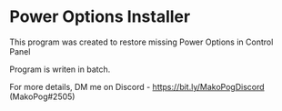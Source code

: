 # Power Options Installer

This program was created to restore missing Power Options in Control Panel

Program is writen in batch.

For more details, DM me on Discord - https://bit.ly/MakoPogDiscord (MakoPog#2505)
